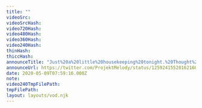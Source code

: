 ```yaml
---
title: ""
videoSrc: 
videoSrcHash: 
video720Hash: 
video480Hash: 
video360Hash: 
video240Hash: 
thinHash: 
thiccHash: 
announceTitle: "Just%20a%20little%20housekeeping%20tonight.%20Thought%20we%27d%20clean%20the%20floors%20or%20whatever%20lol%20XD"
announceUrl: https://twitter.com/ProjektMelody/status/1259241552016216065
date: 2020-05-09T07:59:16.000Z
note: 
video240TmpFilePath: 
tmpFilePath: 
layout: layouts/vod.njk
---
```

